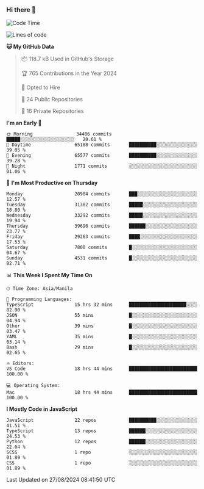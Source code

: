 ### Hi there 👋

<!--START_SECTION:waka-->
![Code Time](http://img.shields.io/badge/Code%20Time-994%20hrs%2034%20mins-blue)

![Lines of code](https://img.shields.io/badge/From%20Hello%20World%20I%27ve%20Written-65.7%20million%20lines%20of%20code-blue)

**🐱 My GitHub Data** 

> 📦 118.7 kB Used in GitHub's Storage 
 > 
> 🏆 765 Contributions in the Year 2024
 > 
> 💼 Opted to Hire
 > 
> 📜 24 Public Repositories 
 > 
> 🔑 16 Private Repositories 
 > 
**I'm an Early 🐤** 

```text
🌞 Morning                34406 commits       █████░░░░░░░░░░░░░░░░░░░░   20.61 % 
🌆 Daytime                65188 commits       ██████████░░░░░░░░░░░░░░░   39.05 % 
🌃 Evening                65577 commits       ██████████░░░░░░░░░░░░░░░   39.28 % 
🌙 Night                  1771 commits        ░░░░░░░░░░░░░░░░░░░░░░░░░   01.06 % 
```
📅 **I'm Most Productive on Thursday** 

```text
Monday                   20984 commits       ███░░░░░░░░░░░░░░░░░░░░░░   12.57 % 
Tuesday                  31382 commits       █████░░░░░░░░░░░░░░░░░░░░   18.80 % 
Wednesday                33292 commits       █████░░░░░░░░░░░░░░░░░░░░   19.94 % 
Thursday                 39690 commits       ██████░░░░░░░░░░░░░░░░░░░   23.77 % 
Friday                   29263 commits       ████░░░░░░░░░░░░░░░░░░░░░   17.53 % 
Saturday                 7800 commits        █░░░░░░░░░░░░░░░░░░░░░░░░   04.67 % 
Sunday                   4531 commits        █░░░░░░░░░░░░░░░░░░░░░░░░   02.71 % 
```


📊 **This Week I Spent My Time On** 

```text
🕑︎ Time Zone: Asia/Manila

💬 Programming Languages: 
TypeScript               15 hrs 32 mins      █████████████████████░░░░   82.90 % 
JSON                     55 mins             █░░░░░░░░░░░░░░░░░░░░░░░░   04.94 % 
Other                    39 mins             █░░░░░░░░░░░░░░░░░░░░░░░░   03.47 % 
YAML                     35 mins             █░░░░░░░░░░░░░░░░░░░░░░░░   03.14 % 
Bash                     29 mins             █░░░░░░░░░░░░░░░░░░░░░░░░   02.65 % 

🔥 Editors: 
VS Code                  18 hrs 44 mins      █████████████████████████   100.00 % 

💻 Operating System: 
Mac                      18 hrs 44 mins      █████████████████████████   100.00 % 
```

**I Mostly Code in JavaScript** 

```text
JavaScript               22 repos            ██████████░░░░░░░░░░░░░░░   41.51 % 
TypeScript               13 repos            ██████░░░░░░░░░░░░░░░░░░░   24.53 % 
Python                   12 repos            ██████░░░░░░░░░░░░░░░░░░░   22.64 % 
SCSS                     1 repo              ░░░░░░░░░░░░░░░░░░░░░░░░░   01.89 % 
CSS                      1 repo              ░░░░░░░░░░░░░░░░░░░░░░░░░   01.89 % 
```




 Last Updated on 27/08/2024 08:41:50 UTC
<!--END_SECTION:waka-->
